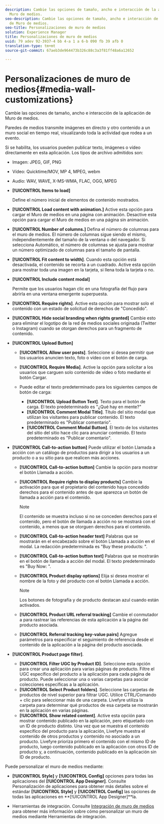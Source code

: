 ```yaml
---
description: Cambie las opciones de tamaño, ancho e interacción de la aplicación de
  Muro de medios.
seo-description: Cambie las opciones de tamaño, ancho e interacción de la aplicación
  de Muro de medios.
seo-title: Personalizaciones de muro de medios
solution: Experience Manager
title: Personalizaciones de muro de medios
uuid: 79 adev 92-3937-4 bb 4-a 1 a 6-b 090 fb 39 afb 0
translation-type: tm+mt
source-git-commit: 67aeb3de964473b326c88c3a3f81ff48a6a12652

---
```



# Personalizaciones de muro de medios{#media-wall-customizations}

Cambie las opciones de tamaño, ancho e interacción de la aplicación de Muro de medios.



Paredes de medios transmite imágenes en directo y otro contenido a un muro social en tiempo real, visualizando toda la actividad que rodea a un evento.

Si se habilita, los usuarios pueden publicar texto, imágenes o vídeo directamente en esta aplicación. Los tipos de archivo admitidos son:

* Imagen: JPEG, GIF, PNG
* Vídeo: Quicktime/MOV, MP 4, MPEG, webm
* Audio: WAV, WAVE, X-MS-WMA, FLAC, OGG, MPEG

* **[!UICONTROL Items to load]**

   Define el número inicial de elementos de contenido mostrados.

* **[!UICONTROL Load content with animation.]** Active esta opción para cargar el Muro de medios en una página con animación. Desactive esta opción para cargar el Muro de medios en una página sin animación.
* **[!UICONTROL Number of columns.]** Defina el número de columnas para el muro de medios. El número de columnas sigue siendo el mismo, independientemente del tamaño de la ventana o del navegador. Si selecciona Automático, el número de columnas se ajusta para mostrar un número optimizado de columnas para el tamaño de pantalla.
* **[!UICONTROL Fit content to width]**. Cuando esta opción está desactivada, el contenido se recorta a un cuadrado. Active esta opción para mostrar toda una imagen en la tarjeta, si llena toda la tarjeta o no.
* **[!UICONTROL Include content modal]**

   Permite que los usuarios hagan clic en una fotografía del flujo para abrirla en una ventana emergente superpuesta.

* **[!UICONTROL Require rights]**. Active esta opción para mostrar solo el contenido con un estado de solicitud de derechos de "Concedido".
* **[!UICONTROL Hide social branding when rights granted]** Cambie esto para eliminar el logotipo de la red de medios sociales originada (Twitter o Instagram) cuando se otorgan derechos para un fragmento de contenido.

* **[!UICONTROL Upload Button]**

   * **[!UICONTROL Allow user posts]**. Seleccione si desea permitir que los usuarios anuncien texto, foto o vídeo con el botón de carga.
   * **[!UICONTROL Require Media]**. Active la opción para solicitar a los usuarios que carguen solo contenido de vídeo o foto mediante el botón Cargar.
   * Puede editar el texto predeterminado para los siguientes campos de botón de carga:

      * **[!UICONTROL Upload Button Text]**. Texto para el botón de carga. El texto predeterminado es "¿Qué hay en mente?"
      * **[!UICONTROL Comment Modal Title]**. Título del sitio modal que utilizan los visitantes para publicar contenido. El texto predeterminado es "Publicar comentario".
      * **[!UICONTROL Comment Modal Button]**. El texto de los visitantes del sitio del sitio hace clic para anunciar contenido. El texto predeterminado es "Publicar comentario".

* **[!UICONTROL Call-to-action button]** Puede utilizar el botón Llamada a acción con un catálogo de productos para dirigir a los usuarios a un producto o a su sitio para que realicen más acciones.

   * **[!UICONTROL Call-to-action button]** Cambie la opción para mostrar el botón Llamada a acción.
   * **[!UICONTROL Require rights to display products]** Cambie la activación para que el propietario del contenido haya concedido derechos para el contenido antes de que aparezca un botón de llamada a acción para el contenido.

      >[!NOTE]
      >
      >El contenido se muestra incluso si no se conceden derechos para el contenido, pero el botón de llamada a acción no se mostrará con el contenido, a menos que se otorguen derechos para el contenido.

   * **[!UICONTROL Call-to-action header text]** Palabras que se mostrarán en el encabezado sobre el botón Llamada a acción en el modal. La redacción predeterminada es "Buy these products: ".
   * **[!UICONTROL Call-to-action button text]** Palabras que se mostrarán en el botón de llamada a acción del modal. El texto predeterminado es "Buy Now: ".
   * **[!UICONTROL Product display options]** Elija si desea mostrar el nombre de la foto y del producto con el botón Llamada a acción.

      >[!NOTE]
      >
      >Los botones de fotografía y de producto destacan azul cuando están activados.

   * **[!UICONTROL Product URL referral tracking]** Cambie el conmutador a para rastrear las referencias de esta aplicación a la página del producto asociada.
   * **[!UICONTROL Referral tracking key-value pairs]** Agregue parámetros para especificar el seguimiento de referencia desde el contenido de la aplicación a la página del producto asociada.

* **[!UICONTROL Product page filter]**.
   * **[!UICONTROL Filter UGC by Product ID]**. Seleccione esta opción para crear una aplicación para varias páginas de producto. Filtre el UGC específico del producto a la aplicación para cada página de producto. Puede seleccionar una o varias carpetas para asociar colecciones específicas a la aplicación.
   * **[!UICONTROL Select Product folders]**. Seleccione las carpetas de productos de nivel superior para filtrar UGC. Utilice CTRL/Comando + clic para seleccionar más de una carpeta. Livefyre utiliza la carpeta para determinar qué productos de esa carpeta se mostrarán en la aplicación en varias páginas.
   * **[!UICONTROL Show related content]**. Active esta opción para mostrar contenido publicado en la aplicación, pero etiquetado con un ID de producto distinto. Una vez que se muestra el contenido específico del producto para la aplicación, Livefyre muestra el contenido de otros productos y contenido no asociado a un producto. Livefyre prioriza primero el contenido con el mismo ID de producto, luego contenido publicado en la aplicación con otros ID de producto y, a continuación, contenido publicado en la aplicación sin ID de producto.

Puede personalizar el muro de medios mediante:

* **[!UICONTROL Style]** y **[!UICONTROL Config]** opciones para todas las aplicaciones del **[!UICONTROL App Designer]**. Consulte Personalización de aplicaciones para obtener más detalles sobre el estándar **[!UICONTROL Style]** y **[!UICONTROL Config]** las opciones de todas las aplicaciones en **[!UICONTROL App Designer]**la.

* Herramientas de integración. Consulte [Integración de muro de medios](/help/implementation/c-app-integrations/c-media-wall-integration.md) para obtener más información sobre cómo personalizar un muro de medios mediante Herramientas de integración.

